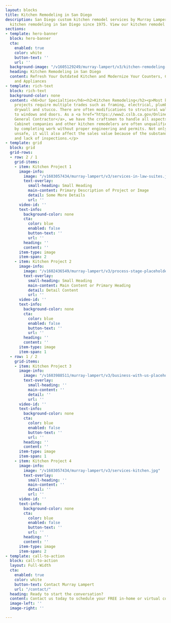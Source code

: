 ```yaml
---
layout: blocks
title: Kitchen Remodeling in San Diego
description: San Diego custom kitchen remodel services by Murray Lampert. Providing
  kitchen remodeling in San Diego since 1975. View our kitchen remodel projects today.
sections:
- template: hero-banner
  block: hero-banner
  cta:
    enabled: true
    color: white
    button-text: ''
    url: ''
  background-image: "/v1605129249/murray-lampert/v3/kitchen-remodeling-bg.png"
  heading: Kitchen Remodeling in San Diego
  content: Refresh Your Outdated Kitchen and Modernize Your Counters, Cabinets, Fixtures,
    and Appliances
- template: rich-text
  block: rich-text
  background-color: none
  content: <h6>Our Specialties</h6><h2>Kitchen Remodeling</h2><p>Most kitchen remodeling
    projects require multiple trades such as framing, electrical, plumbing, mechanical,
    drywall and stucco. There are often modifications to structural walls and changes
    to windows and doors. As a <a href="https://www2.cslb.ca.gov/OnlineServices/CheckLicenseII/LicenseDetail.aspx?LicNum=458038">licensed
    General Contractor</a>, we have the craftsmen to handle all aspects of home remodeling.
    Cabinet companies and other kitchen remodelers are often unqualified or cut corners
    by completing work without proper engineering and permits. Not only can this be
    unsafe, it will also affect the sales value because of the substandard workmanship
    and lack of inspections.</p>
- template: grid
  block: grid
  grid-rows:
  - row: 2 / 1
    grid-items:
    - item: Kitchen Project 1
      image-info:
        image: "/v1603057434/murray-lampert/v3/services-in-law-suites.jpg"
        text-overlay:
          small-heading: Small Heading
          main-content: Primary Description of Project or Image
          detail: Some More Details
          url: ''
      video-id: ''
      text-info:
        background-color: none
        cta:
          color: blue
          enabled: false
          button-text: ''
          url: ''
        heading: ''
        content: ''
      item-type: image
      item-span: 2
    - item: Kitchen Project 2
      image-info:
        image: "/v1602436549/murray-lampert/v3/process-stage-placeholder-1.jpg"
        text-overlay:
          small-heading: Small Heading
          main-content: Main Content or Primary Heading
          detail: Detail Content
          url: ''
      video-id: ''
      text-info:
        background-color: none
        cta:
          color: blue
          enabled: false
          button-text: ''
          url: ''
        heading: ''
        content: ''
      item-type: image
      item-span: 1
  - row: 1 / 2
    grid-items:
    - item: Kitchen Project 3
      image-info:
        image: "/v1603988511/murray-lampert/v3/business-with-us-placeholder.jpg"
        text-overlay:
          small-heading: ''
          main-content: ''
          detail: ''
          url: ''
      video-id: ''
      text-info:
        background-color: none
        cta:
          color: blue
          enabled: false
          button-text: ''
          url: ''
        heading: ''
        content: ''
      item-type: image
      item-span: 1
    - item: Kitchen Project 4
      image-info:
        image: "/v1603057434/murray-lampert/v3/services-kitchen.jpg"
        text-overlay:
          small-heading: ''
          main-content: ''
          detail: ''
          url: ''
      video-id: ''
      text-info:
        background-color: none
        cta:
          color: blue
          enabled: false
          button-text: ''
          url: ''
        heading: ''
        content: ''
      item-type: image
      item-span: 2
- template: call-to-action
  block: call-to-action
  layout: Full-Width
  cta:
    enabled: true
    color: white
    button-text: Contact Murray Lampert
    url: "/contact/"
  heading: Ready to start the conversation?
  content: Contact us today to schedule your FREE in-home or virtual consultation.
  image-left: ''
  image-right: ''

---
```

